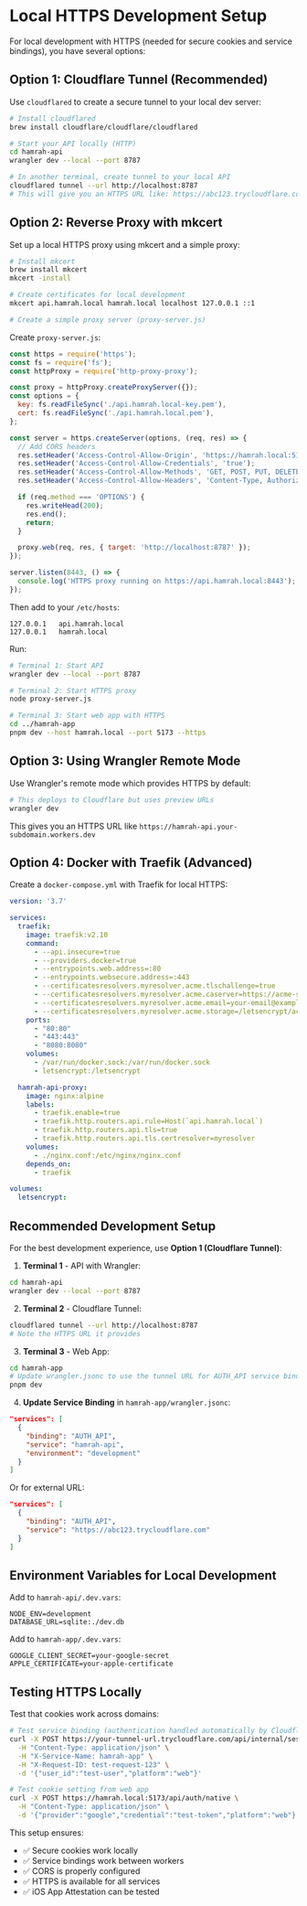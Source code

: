 # Local HTTPS Development Setup

For local development with HTTPS (needed for secure cookies and service bindings), you have several options:

## Option 1: Cloudflare Tunnel (Recommended)

Use `cloudflared` to create a secure tunnel to your local dev server:

```bash
# Install cloudflared
brew install cloudflare/cloudflare/cloudflared

# Start your API locally (HTTP)
cd hamrah-api
wrangler dev --local --port 8787

# In another terminal, create tunnel to your local API
cloudflared tunnel --url http://localhost:8787
# This will give you an HTTPS URL like: https://abc123.trycloudflare.com
```

## Option 2: Reverse Proxy with mkcert

Set up a local HTTPS proxy using mkcert and a simple proxy:

```bash
# Install mkcert
brew install mkcert
mkcert -install

# Create certificates for local development
mkcert api.hamrah.local hamrah.local localhost 127.0.0.1 ::1

# Create a simple proxy server (proxy-server.js)
```

Create `proxy-server.js`:
```javascript
const https = require('https');
const fs = require('fs');
const httpProxy = require('http-proxy-proxy');

const proxy = httpProxy.createProxyServer({});
const options = {
  key: fs.readFileSync('./api.hamrah.local-key.pem'),
  cert: fs.readFileSync('./api.hamrah.local.pem'),
};

const server = https.createServer(options, (req, res) => {
  // Add CORS headers
  res.setHeader('Access-Control-Allow-Origin', 'https://hamrah.local:5173');
  res.setHeader('Access-Control-Allow-Credentials', 'true');
  res.setHeader('Access-Control-Allow-Methods', 'GET, POST, PUT, DELETE, OPTIONS');
  res.setHeader('Access-Control-Allow-Headers', 'Content-Type, Authorization, Cookie');

  if (req.method === 'OPTIONS') {
    res.writeHead(200);
    res.end();
    return;
  }

  proxy.web(req, res, { target: 'http://localhost:8787' });
});

server.listen(8443, () => {
  console.log('HTTPS proxy running on https://api.hamrah.local:8443');
});
```

Then add to your `/etc/hosts`:
```
127.0.0.1   api.hamrah.local
127.0.0.1   hamrah.local
```

Run:
```bash
# Terminal 1: Start API
wrangler dev --local --port 8787

# Terminal 2: Start HTTPS proxy
node proxy-server.js

# Terminal 3: Start web app with HTTPS
cd ../hamrah-app
pnpm dev --host hamrah.local --port 5173 --https
```

## Option 3: Using Wrangler Remote Mode

Use Wrangler's remote mode which provides HTTPS by default:

```bash
# This deploys to Cloudflare but uses preview URLs
wrangler dev
```

This gives you an HTTPS URL like `https://hamrah-api.your-subdomain.workers.dev`

## Option 4: Docker with Traefik (Advanced)

Create a `docker-compose.yml` with Traefik for local HTTPS:

```yaml
version: '3.7'

services:
  traefik:
    image: traefik:v2.10
    command:
      - --api.insecure=true
      - --providers.docker=true
      - --entrypoints.web.address=:80
      - --entrypoints.websecure.address=:443
      - --certificatesresolvers.myresolver.acme.tlschallenge=true
      - --certificatesresolvers.myresolver.acme.caserver=https://acme-staging-v02.api.letsencrypt.org/directory
      - --certificatesresolvers.myresolver.acme.email=your-email@example.com
      - --certificatesresolvers.myresolver.acme.storage=/letsencrypt/acme.json
    ports:
      - "80:80"
      - "443:443"
      - "8080:8080"
    volumes:
      - /var/run/docker.sock:/var/run/docker.sock
      - letsencrypt:/letsencrypt

  hamrah-api-proxy:
    image: nginx:alpine
    labels:
      - traefik.enable=true
      - traefik.http.routers.api.rule=Host(`api.hamrah.local`)
      - traefik.http.routers.api.tls=true
      - traefik.http.routers.api.tls.certresolver=myresolver
    volumes:
      - ./nginx.conf:/etc/nginx/nginx.conf
    depends_on:
      - traefik

volumes:
  letsencrypt:
```

## Recommended Development Setup

For the best development experience, use **Option 1 (Cloudflare Tunnel)**:

1. **Terminal 1** - API with Wrangler:
```bash
cd hamrah-api
wrangler dev --local --port 8787
```

2. **Terminal 2** - Cloudflare Tunnel:
```bash
cloudflared tunnel --url http://localhost:8787
# Note the HTTPS URL it provides
```

3. **Terminal 3** - Web App:
```bash
cd hamrah-app
# Update wrangler.jsonc to use the tunnel URL for AUTH_API service binding
pnpm dev
```

4. **Update Service Binding** in `hamrah-app/wrangler.jsonc`:
```json
"services": [
  { 
    "binding": "AUTH_API", 
    "service": "hamrah-api",
    "environment": "development"
  }
]
```

Or for external URL:
```json
"services": [
  { 
    "binding": "AUTH_API", 
    "service": "https://abc123.trycloudflare.com"
  }
]
```

## Environment Variables for Local Development

Add to `hamrah-api/.dev.vars`:
```
NODE_ENV=development
DATABASE_URL=sqlite:./dev.db
```

Add to `hamrah-app/.dev.vars`:
```
GOOGLE_CLIENT_SECRET=your-google-secret
APPLE_CERTIFICATE=your-apple-certificate
```

## Testing HTTPS Locally

Test that cookies work across domains:

```bash
# Test service binding (authentication handled automatically by Cloudflare)
curl -X POST https://your-tunnel-url.trycloudflare.com/api/internal/sessions \
  -H "Content-Type: application/json" \
  -H "X-Service-Name: hamrah-app" \
  -H "X-Request-ID: test-request-123" \
  -d '{"user_id":"test-user","platform":"web"}'

# Test cookie setting from web app
curl -X POST https://hamrah.local:5173/api/auth/native \
  -H "Content-Type: application/json" \
  -d '{"provider":"google","credential":"test-token","platform":"web"}'
```

This setup ensures:
- ✅ Secure cookies work locally
- ✅ Service bindings work between workers
- ✅ CORS is properly configured
- ✅ HTTPS is available for all services
- ✅ iOS App Attestation can be tested